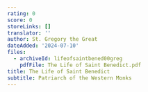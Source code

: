 ```yaml
---
rating: 0
score: 0
storeLinks: []
translator: ''
author: St. Gregory the Great
dateAdded: '2024-07-10'
files:
  - archiveId: lifeofsaintbened00greg
    pdfFile: The Life of Saint Benedict.pdf
title: The Life of Saint Benedict
subtitle: Patriarch of the Western Monks
---
```


